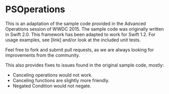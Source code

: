 # PSOperations

This is an adaptation of the sample code provided in the Advanced Operations session of WWDC 2015. The sample code was originally written in Swift 2.0. This framework has been adapted to work for Swift 1.2. For usage examples, see [link] and/or look at the included unit tests.

Feel free to fork and submit pull requests, as we are always looking for improvements from the community.

This also provides fixes to issues found in the original sample code, mostly: 
* Canceling operations would not work.
* Canceling functions are slightly more friendly.
* Negated Condition would not negate.
